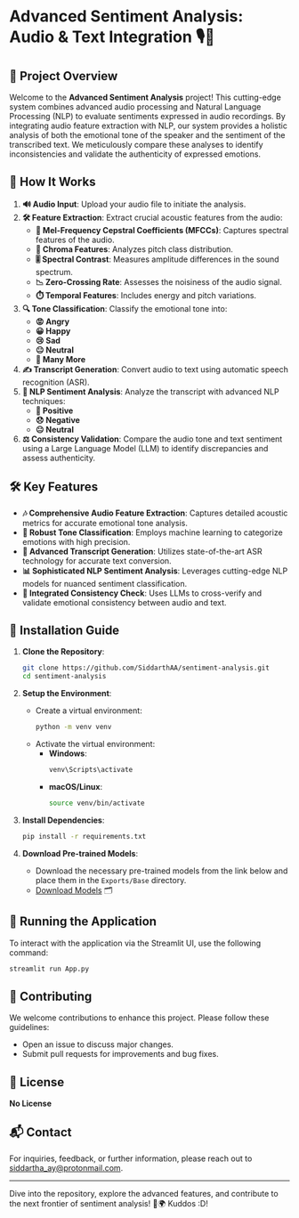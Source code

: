 # Advanced Sentiment Analysis: Audio & Text Integration 🎙️📜

## 🌟 Project Overview

Welcome to the **Advanced Sentiment Analysis** project! This cutting-edge system combines advanced audio processing and Natural Language Processing (NLP) to evaluate sentiments expressed in audio recordings. By integrating audio feature extraction with NLP, our system provides a holistic analysis of both the emotional tone of the speaker and the sentiment of the transcribed text. We meticulously compare these analyses to identify inconsistencies and validate the authenticity of expressed emotions.

## 🚀 How It Works

1. **🔊 Audio Input**: Upload your audio file to initiate the analysis.
2. **🛠️ Feature Extraction**: Extract crucial acoustic features from the audio:
   - **🎵 Mel-Frequency Cepstral Coefficients (MFCCs)**: Captures spectral features of the audio.
   - **🎹 Chroma Features**: Analyzes pitch class distribution.
   - **🎚️ Spectral Contrast**: Measures amplitude differences in the sound spectrum.
   - **📉 Zero-Crossing Rate**: Assesses the noisiness of the audio signal.
   - **⏱️ Temporal Features**: Includes energy and pitch variations.
3. **🔍 Tone Classification**: Classify the emotional tone into:
   - **😡 Angry**
   - **😀 Happy**
   - **😢 Sad**
   - **😐 Neutral**
   - **🔢 Many More**
4. **✍️ Transcript Generation**: Convert audio to text using automatic speech recognition (ASR).
5. **🧠 NLP Sentiment Analysis**: Analyze the transcript with advanced NLP techniques:
   - **🙂 Positive**
   - **😞 Negative**
   - **😐 Neutral**
6. **⚖️ Consistency Validation**: Compare the audio tone and text sentiment using a Large Language Model (LLM) to identify discrepancies and assess authenticity.

## 🛠️ Key Features

- **🎶 Comprehensive Audio Feature Extraction**: Captures detailed acoustic metrics for accurate emotional tone analysis.
- **🤖 Robust Tone Classification**: Employs machine learning to categorize emotions with high precision.
- **📝 Advanced Transcript Generation**: Utilizes state-of-the-art ASR technology for accurate text conversion.
- **📊 Sophisticated NLP Sentiment Analysis**: Leverages cutting-edge NLP models for nuanced sentiment classification.
- **🔬 Integrated Consistency Check**: Uses LLMs to cross-verify and validate emotional consistency between audio and text.

## 🔧 Installation Guide

1. **Clone the Repository**:
   ```bash
   git clone https://github.com/SiddarthAA/sentiment-analysis.git
   cd sentiment-analysis
   ```

2. **Setup the Environment**:
   - Create a virtual environment:
     ```bash
     python -m venv venv
     ```
   - Activate the virtual environment:
     - **Windows**:
       ```bash
       venv\Scripts\activate
       ```
     - **macOS/Linux**:
       ```bash
       source venv/bin/activate
       ```

3. **Install Dependencies**:
   ```bash
   pip install -r requirements.txt
   ```

4. **Download Pre-trained Models**:
   - Download the necessary pre-trained models from the link below and place them in the `Exports/Base` directory.
   - [Download Models](#) 🗂️

## 🚀 Running the Application

To interact with the application via the Streamlit UI, use the following command:
```bash
streamlit run App.py
```

## 🤝 Contributing

We welcome contributions to enhance this project. Please follow these guidelines:
- Open an issue to discuss major changes.
- Submit pull requests for improvements and bug fixes.

## 📜 License
**No License**

## 📬 Contact

For inquiries, feedback, or further information, please reach out to [siddartha_ay@protonmail.com](mailto:siddartha_ay@protonmail.com).

---

Dive into the repository, explore the advanced features, and contribute to the next frontier of sentiment analysis! 🎉🌍
Kuddos :D!

